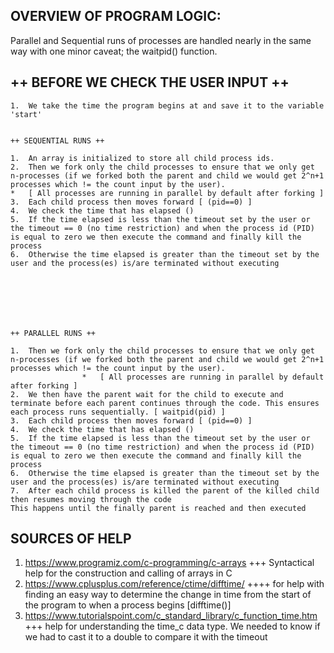## OVERVIEW OF PROGRAM LOGIC:

Parallel and Sequential runs of processes are handled nearly in the same way with one minor caveat; the waitpid() function.

## ++ BEFORE WE CHECK THE USER INPUT ++
    1.  We take the time the program begins at and save it to the variable 'start'


    ++ SEQUENTIAL RUNS ++

    1.  An array is initialized to store all child process ids.
    2.  Then we fork only the child processes to ensure that we only get n-processes (if we forked both the parent and child we would get 2^n+1 processes which != the count input by the user).
    *   [ All processes are running in parallel by default after forking ]
    3.  Each child process then moves forward [ (pid==0) ]
    4.  We check the time that has elapsed ()
    5.  If the time elapsed is less than the timeout set by the user or the timeout == 0 (no time restriction) and when the process id (PID) is equal to zero we then execute the command and finally kill the process
    6.  Otherwise the time elapsed is greater than the timeout set by the user and the process(es) is/are terminated without executing







    ++ PARALLEL RUNS ++

    1.  Then we fork only the child processes to ensure that we only get n-processes (if we forked both the parent and child we would get 2^n+1 processes which != the count input by the user).
                    *   [ All processes are running in parallel by default after forking ]
    2.  We then have the parent wait for the child to execute and terminate before each parent continues through the code. This ensures each process runs sequentially. [ waitpid(pid) ]
    3.  Each child process then moves forward [ (pid==0) ]
    4.  We check the time that has elapsed ()
    5.  If the time elapsed is less than the timeout set by the user or the timeout == 0 (no time restriction) and when the process id (PID) is equal to zero we then execute the command and finally kill the process
    6.  Otherwise the time elapsed is greater than the timeout set by the user and the process(es) is/are terminated without executing
    7.  After each child process is killed the parent of the killed child then resumes moving through the code
    This happens until the finally parent is reached and then executed







## SOURCES OF HELP

1. https://www.programiz.com/c-programming/c-arrays
    +++ Syntactical help for the construction and calling of arrays in C
2. https://www.cplusplus.com/reference/ctime/difftime/
    ++++ for help with finding an easy way to determine the change in time from the
         start of the program to when a process begins [difftime()]
3. https://www.tutorialspoint.com/c_standard_library/c_function_time.htm
    +++ help for understanding the time_c data type.
        We needed to know if we had to cast it to a double to compare it with the timeout

